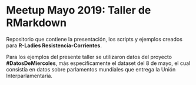 # Meetup Mayo 2019: Taller de RMarkdown
Repositorio que contiene la presentación, los scripts y ejemplos creados para **R-Ladies Resistencia-Corrientes**.

Para los ejemplos del presente taller se utilizaron datos del proyecto **#DatosDeMiercoles**, más especificamente el dataset del 8 de mayo,
el cual consistía en datos sobre parlamentos mundiales que entrega la Unión Interparlamentaria.



